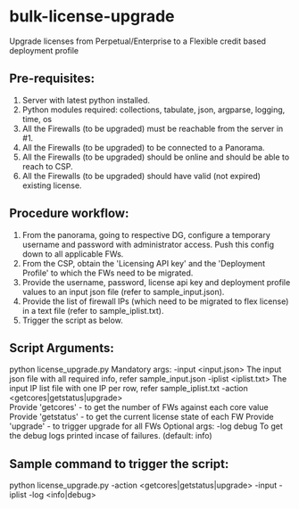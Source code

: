 # bulk-license-upgrade
Upgrade licenses from Perpetual/Enterprise to a Flexible credit based deployment profile

Pre-requisites:
---------------
1. Server with latest python installed.
2. Python modules required: collections, tabulate, json, argparse, logging, time, os
3. All the Firewalls (to be upgraded) must be reachable from the server in #1.
4. All the Firewalls (to be upgraded) to be connected to a Panorama.
5. All the Firewalls (to be upgraded) should be online and should be able to reach to CSP.
6. All the Firewalls (to be upgraded) should have valid (not expired) existing license.

Procedure workflow:
-------------------
1. From the panorama, going to respective DG, configure a temporary username and password with administrator access. Push this config down to all applicable FWs.
2. From the CSP, obtain the 'Licensing API key' and the 'Deployment Profile' to which the FWs need to be migrated.
3. Provide the username, password, license api key and deployment profile values to an input json file (refer to sample_input.json).
4. Provide the list of firewall IPs (which need to be migrated to flex license) in a text file (refer to sample_iplist.txt).
5. Trigger the script as below.

Script Arguments:
-----------------
python license_upgrade.py <arguments as below>
	Mandatory args:
	-input <input.json>	The input json file with all required info, refer sample_input.json
	-iplist <iplist.txt>	The input IP list file with one IP per row, refer sample_iplist.txt
	-action	<getcores|getstatus|upgrade>	
            Provide 'getcores' - to get the number of FWs against each core value
			Provide 'getstatus' - to get the current license state of each FW
			Provide 'upgrade' - to trigger upgrade for all FWs
	Optional args:
	-log debug		To get the debug logs printed incase of failures. (default: info)

Sample command to trigger the script:
-------------------------------------
python license_upgrade.py -action <getcores|getstatus|upgrade> -input <input-json-file> -iplist <input-ip-list-file> -log <info|debug>
